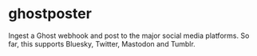 # ghostposter

Ingest a Ghost webhook and post to the major social media platforms.
So far, this supports Bluesky, Twitter, Mastodon and Tumblr.
